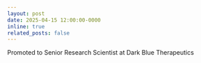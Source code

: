 ```yaml
---
layout: post
date: 2025-04-15 12:00:00-0000
inline: true
related_posts: false
---
```


Promoted to Senior Research Scientist at Dark Blue Therapeutics
